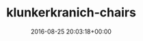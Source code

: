 ---
title:		"klunkerkranich-chairs"
type:		"photos"
mediatype:		"upload"
location:		"TBC"
date:		"2016-08-25 20:03:18+00:00"
album:		"city"
filename:		"klunkerkranich-chairs.md"
series:		""
cl_public_id:		"city/klunkerkranich-chairs"
cl_version:		1497000323
format:		"tiff"
bytes:		2059568
width:		810
height:		1440
colours:
- "#131D24"
- "#CFB67A"
- "#F3F6F8"
- "#1B212B"
- "#201C1B"
- "#EFE9E6"
- "#212125"
- "#1A1D1F"
- "#021119"
- "#2E211E"
- "#DEE3EF"
- "#486274"
- "#7F716A"
- "#877646"
- "#EEEEE7"
- "#4E5B77"
- "#2D271B"
- "#8A98CA"
- "#0295B8"
- "#6DA8C2"
- "#080D0C"
- "#036483"
- "#02A3C0"
- "#6B7980"
- "#020710"
- "#666B77"
exposure_mode:		"Auto"
program:		"Aperture-priority AE"
aperture:		"2.8"
focal_length:		"24.0 mm"
iso:		"640"
shutter_speed:		"1/640"
metering:		"Spot"
flash:		"Off, Did not fire"
white_balance:		"Custom"
colour_temp:		"4650"
has_crop:		"false"
orientation:		"Horizontal (normal)"
camera_model:		"NIKON D800"
lens_info:		"24-70mm f/2.8"
artist:		"No artist info"
x_resolution:		"300"
y_resolution:		"300"
---